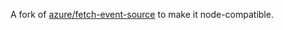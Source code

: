 A fork of [azure/fetch-event-source](https://github.com/Azure/fetch-event-source) to make it node-compatible.
